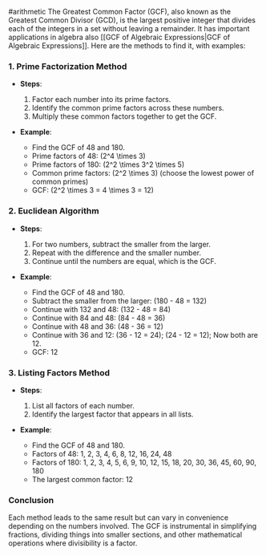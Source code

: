 #arithmetic 
The Greatest Common Factor (GCF), also known as the Greatest Common Divisor (GCD), is the largest positive integer that divides each of the integers in a set without leaving a remainder. It has important applications in algebra also [[GCF of Algebraic Expressions|GCF of Algebraic Expressions]]. Here are the methods to find it, with examples:
### 1. Prime Factorization Method

- **Steps**:
  1. Factor each number into its prime factors.
  2. Identify the common prime factors across these numbers.
  3. Multiply these common factors together to get the GCF.

- **Example**:
  - Find the GCF of 48 and 180.
  - Prime factors of 48: \(2^4 \times 3\)
  - Prime factors of 180: \(2^2 \times 3^2 \times 5\)
  - Common prime factors: \(2^2 \times 3\) (choose the lowest power of common primes)
  - GCF: \(2^2 \times 3 = 4 \times 3 = 12\)

### 2. Euclidean Algorithm

- **Steps**:
  1. For two numbers, subtract the smaller from the larger.
  2. Repeat with the difference and the smaller number.
  3. Continue until the numbers are equal, which is the GCF.

- **Example**:
  - Find the GCF of 48 and 180.
  - Subtract the smaller from the larger: \(180 - 48 = 132\)
  - Continue with 132 and 48: \(132 - 48 = 84\)
  - Continue with 84 and 48: \(84 - 48 = 36\)
  - Continue with 48 and 36: \(48 - 36 = 12\)
  - Continue with 36 and 12: \(36 - 12 = 24\); \(24 - 12 = 12\); Now both are 12.
  - GCF: 12

### 3. Listing Factors Method

- **Steps**:
  1. List all factors of each number.
  2. Identify the largest factor that appears in all lists.

- **Example**:
  - Find the GCF of 48 and 180.
  - Factors of 48: 1, 2, 3, 4, 6, 8, 12, 16, 24, 48
  - Factors of 180: 1, 2, 3, 4, 5, 6, 9, 10, 12, 15, 18, 20, 30, 36, 45, 60, 90, 180
  - The largest common factor: 12

### Conclusion

Each method leads to the same result but can vary in convenience depending on the numbers involved. The GCF is instrumental in simplifying fractions, dividing things into smaller sections, and other mathematical operations where divisibility is a factor.